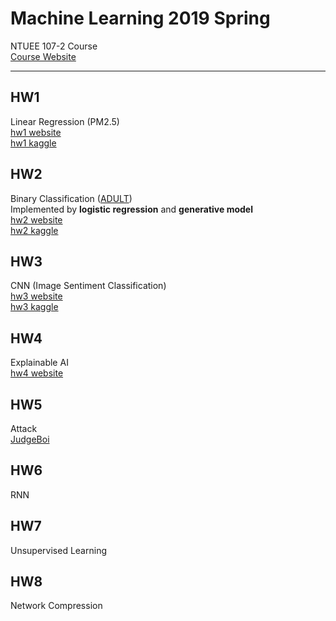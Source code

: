 # Machine Learning 2019 Spring
NTUEE 107-2 Course  
[Course Website](http://speech.ee.ntu.edu.tw/~tlkagk/courses_ML19.html)

***

## HW1
Linear Regression (PM2.5)  
[hw1 website](https://ntumlta2019.github.io/ml-web-hw1/)  
[hw1 kaggle](https://www.kaggle.com/c/ml2019spring-hw1)

## HW2
Binary Classification ([ADULT](https://archive.ics.uci.edu/ml/datasets/Adult))  
Implemented by **logistic regression** and **generative model**  
[hw2 website](https://ntumlta2019.github.io/ml-web-hw2/)  
[hw2 kaggle](https://www.kaggle.com/c/ml2019spring-hw2)

## HW3
CNN (Image Sentiment Classification)  
[hw3 website](https://ntumlta2019.github.io/ml-web-hw3/)  
[hw3 kaggle](https://www.kaggle.com/c/ml2019spring-hw3)

## HW4
Explainable AI  
[hw4 website](https://ntumlta2019.github.io/ml-web-hw4/)

## HW5
Attack  
[JudgeBoi](http://140.112.42.213:22224/)

## HW6
RNN

## HW7
Unsupervised Learning

## HW8
Network Compression





